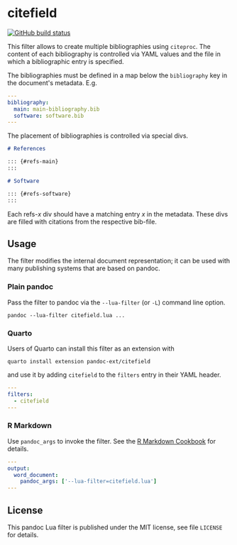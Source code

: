 # citefield

[![GitHub build status][CI badge]][CI workflow]

This filter allows to create multiple bibliographies using
`citeproc`. The content of each bibliography is controlled via
YAML values and the file in which a bibliographic entry is
specified.

[CI badge]: https://img.shields.io/github/actions/workflow/status/pandoc-ext/citefield/ci.yaml?logo=github&branch=main
[CI workflow]: https://github.com/pandoc-ext/citefield/actions/workflows/ci.yaml

The bibliographies must be defined in a map below the
`bibliography` key in the document's metadata. E.g.

```yaml
---
bibliography:
  main: main-bibliography.bib
  software: software.bib
---
```

The placement of bibliographies is controlled via special divs.

``` markdown
# References

::: {#refs-main}
:::

# Software

::: {#refs-software}
:::
```

Each refs-*x* div should have a matching entry *x* in the
metadata. These divs are filled with citations from the respective
bib-file.


Usage
------------------------------------------------------------------

The filter modifies the internal document representation; it can
be used with many publishing systems that are based on pandoc.

### Plain pandoc

Pass the filter to pandoc via the `--lua-filter` (or `-L`) command
line option.

    pandoc --lua-filter citefield.lua ...

### Quarto

Users of Quarto can install this filter as an extension with

    quarto install extension pandoc-ext/citefield

and use it by adding `citefield` to the `filters` entry
in their YAML header.

``` yaml
---
filters:
  - citefield
---
```

### R Markdown

Use `pandoc_args` to invoke the filter. See the [R Markdown
Cookbook](https://bookdown.org/yihui/rmarkdown-cookbook/lua-filters.html)
for details.

``` yaml
---
output:
  word_document:
    pandoc_args: ['--lua-filter=citefield.lua']
---
```

License
------------------------------------------------------------------

This pandoc Lua filter is published under the MIT license, see
file `LICENSE` for details.
